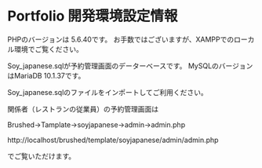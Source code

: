 # Portfolio 開発環境設定情報

PHPのバージョンは 5.6.40です。
お手数ではございますが、XAMPPでのローカル環境でご覧ください。

Soy_japanese.sqlが予約管理画面のデーターベースです。
MySQLのバージョンはMariaDB 10.1.37です。

Soy_japanese.sqlのファイルをインポートしてご利用ください。

関係者（レストランの従業員）の予約管理画面は

Brushed->Tamplate->soyjapanese->admin->admin.php

http://localhost/brushed/template/soyjapanese/admin/admin.php

でご覧いただけます。
